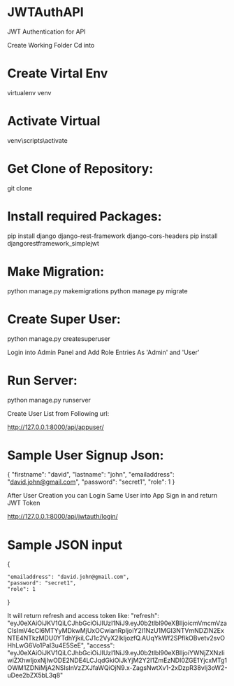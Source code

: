 # JWTAuthAPI
JWT Authentication for API


Create Working Folder
Cd into <Working Folder>
  
Create Virtal Env
=================
 virtualenv venv 
 
 Activate Virtual
 ==============
 venv\scripts\activate
 
 

Get Clone of Repository:
========================

git clone 


Install required Packages:
============================

pip install django django-rest-framework django-cors-headers
pip install djangorestframework_simplejwt

Make Migration:
==================
python manage.py makemigrations
python manage.py migrate


Create Super User:
===================
python manage.py createsuperuser

Login into Admin Panel and Add Role Entries As 'Admin' and 'User'

Run Server:
============
python manage.py runserver

Create User List from Following url:

http://127.0.0.1:8000/api/appuser/

Sample User Signup Json:
========================
{
    "firstname": "david",
    "lastname": "john",
    "emailaddress": "david.john@gmail.com",
    "password": "secret1",
    "role": 1
}

After User Creation you can Login Same User into App
Sign in and return JWT Token

http://127.0.0.1:8000/api/jwtauth/login/

Sample JSON input
===================
{

    "emailaddress": "david.john@gmail.com",
    "password": "secret1",
    "role": 1
}

It will return refresh and access token like:
    "refresh": "eyJ0eXAiOiJKV1QiLCJhbGciOiJIUzI1NiJ9.eyJ0b2tlbl90eXBlIjoicmVmcmVzaCIsImV4cCI6MTYyMDkwMjUxOCwianRpIjoiY2I1NzU1MGI3NTVmNDZlN2ExNTE4NTkzMDU0YTdhYjkiLCJ1c2VyX2lkIjozfQ.AUqYkWf2SPflkOBvetv2svOHhLwG6Vo1PaI3u4E5SeE",
    "access": "eyJ0eXAiOiJKV1QiLCJhbGciOiJIUzI1NiJ9.eyJ0b2tlbl90eXBlIjoiYWNjZXNzIiwiZXhwIjoxNjIwODE2NDE4LCJqdGkiOiJkYjM2Y2I1ZmEzNDI0ZGE1YjcxMTg1OWM1ZDNiMjA2NSIsInVzZXJfaWQiOjN9.x-ZagsNwtXv1-2xDzpR38vIj3oW2-uDee2bZX5bL3q8"
    








